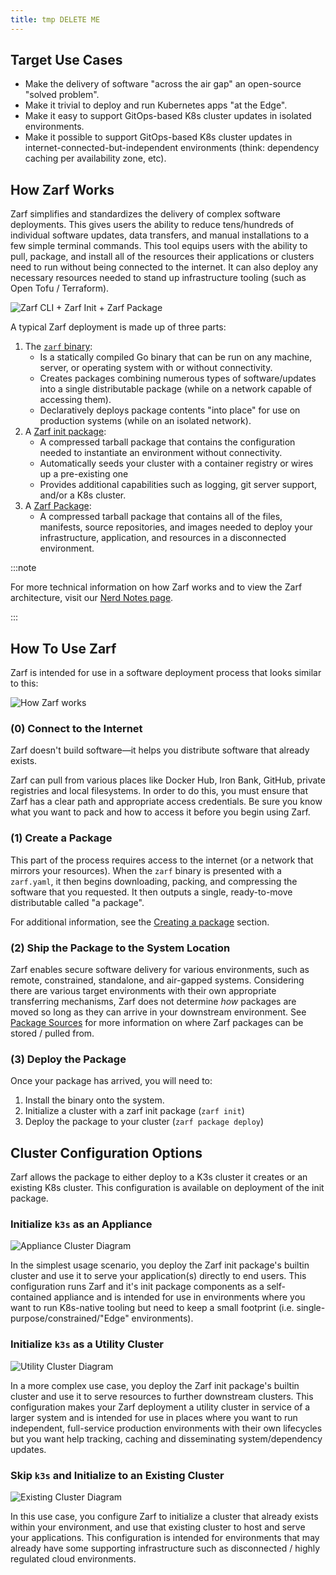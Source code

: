 ```yaml
---
title: tmp DELETE ME
---
```


## Target Use Cases

- Make the delivery of software "across the air gap" an open-source "solved problem".
- Make it trivial to deploy and run Kubernetes apps "at the Edge".
- Make it easy to support GitOps-based K8s cluster updates in isolated environments.
- Make it possible to support GitOps-based K8s cluster updates in internet-connected-but-independent environments (think: dependency caching per availability zone, etc).

## How Zarf Works

Zarf simplifies and standardizes the delivery of complex software deployments. This gives users the ability to reduce tens/hundreds of individual software updates, data transfers, and manual installations to a few simple terminal commands. This tool equips users with the ability to pull, package, and install all of the resources their applications or clusters need to run without being connected to the internet. It can also deploy any necessary resources needed to stand up infrastructure tooling (such as Open Tofu / Terraform).

![Zarf CLI + Zarf Init + Zarf Package](../../assets/zarf-bubbles.svg)

A typical Zarf deployment is made up of three parts:

1. The [`zarf` binary](/cli/):
   - Is a statically compiled Go binary that can be run on any machine, server, or operating system with or without connectivity.
   - Creates packages combining numerous types of software/updates into a single distributable package (while on a network capable of accessing them).
   - Declaratively deploys package contents "into place" for use on production systems (while on an isolated network).
2. A [Zarf init package](/create-a-package/init-package/):
   - A compressed tarball package that contains the configuration needed to instantiate an environment without connectivity.
   - Automatically seeds your cluster with a container registry or wires up a pre-existing one
   - Provides additional capabilities such as logging, git server support, and/or a K8s cluster.
3. A [Zarf Package](/create-a-package/packages/):
   - A compressed tarball package that contains all of the files, manifests, source repositories, and images needed to deploy your infrastructure, application, and resources in a disconnected environment.

:::note

For more technical information on how Zarf works and to view the Zarf architecture, visit our [Nerd Notes page](./12-contribute-to-zarf/3-nerd-notes.md).

:::

## How To Use Zarf

Zarf is intended for use in a software deployment process that looks similar to this:

![How Zarf works](../../assets/what-is-zarf/how-to-use-zarf.drawio.png)

### (0) Connect to the Internet

Zarf doesn't build software—it helps you distribute software that already exists.

Zarf can pull from various places like Docker Hub, Iron Bank, GitHub, private registries and local filesystems. In order to do this, you must ensure that Zarf has a clear path and appropriate access credentials. Be sure you know what you want to pack and how to access it before you begin using Zarf.

### (1) Create a Package

This part of the process requires access to the internet (or a network that mirrors your resources). When the `zarf` binary is presented with a `zarf.yaml`, it then begins downloading, packing, and compressing the software that you requested. It then outputs a single, ready-to-move distributable called "a package".

For additional information, see the [Creating a package](./5-zarf-tutorials/0-creating-a-zarf-package.md) section.

### (2) Ship the Package to the System Location

Zarf enables secure software delivery for various environments, such as remote, constrained, standalone, and air-gapped systems. Considering there are various target environments with their own appropriate transferring mechanisms, Zarf does not determine _how_ packages are moved so long as they can arrive in your downstream environment.  See [Package Sources](./4-deploy-a-zarf-package/2-package-sources.md) for more information on where Zarf packages can be stored / pulled from.

### (3) Deploy the Package

Once your package has arrived, you will need to:

1. Install the binary onto the system.
2. Initialize a cluster with a zarf init package (`zarf init`)
3. Deploy the package to your cluster (`zarf package deploy`)

## Cluster Configuration Options

Zarf allows the package to either deploy to a K3s cluster it creates or an existing K8s cluster. This configuration is available on deployment of the init package.

### Initialize `k3s` as an Appliance

![Appliance Cluster Diagram](../../assets/what-is-zarf/appliance.drawio.png)

In the simplest usage scenario, you deploy the Zarf init package's builtin cluster and use it to serve your application(s) directly to end users. This configuration runs Zarf and it's init package components as a self-contained appliance and is intended for use in environments where you want to run K8s-native tooling but need to keep a small footprint (i.e. single-purpose/constrained/"Edge" environments).

### Initialize `k3s` as a Utility Cluster

![Utility Cluster Diagram](../../assets/what-is-zarf/utility-cluster.drawio.png)

In a more complex use case, you deploy the Zarf init package's builtin cluster and use it to serve resources to further downstream clusters. This configuration makes your Zarf deployment a utility cluster in service of a larger system and is intended for use in places where you want to run independent, full-service production environments with their own lifecycles but you want help tracking, caching and disseminating system/dependency updates.

### Skip `k3s` and Initialize to an Existing Cluster

![Existing Cluster Diagram](../../assets/what-is-zarf/existing-cluster.drawio.png)

In this use case, you configure Zarf to initialize a cluster that already exists within your environment, and use that existing cluster to host and serve your applications.  This configuration is intended for environments that may already have some supporting infrastructure such as disconnected / highly regulated cloud environments.
